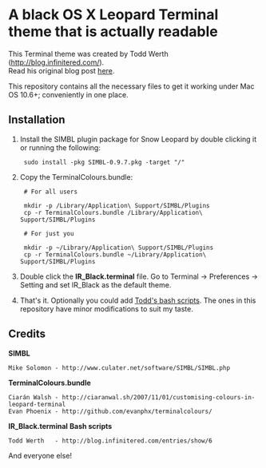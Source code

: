# A black OS X Leopard Terminal theme that is actually readable

This Terminal theme was created by Todd Werth (http://blog.infinitered.com/).<br/>
Read his original blog post [here](http://blog.infinitered.com/entries/show/6).

This repository contains all the necessary files to get it working under Mac OS 10.6+; conveniently in one place.

## Installation 

1. Install the SIMBL plugin package for Snow Leopard by double clicking it or running the following:

		sudo install -pkg SIMBL-0.9.7.pkg -target "/"

2. Copy the TerminalColours.bundle:
	
		# For all users
		
		mkdir -p /Library/Application\ Support/SIMBL/Plugins
		cp -r TerminalColours.bundle /Library/Application\ Support/SIMBL/Plugins

		# For just you
		
		mkdir -p ~/Library/Application\ Support/SIMBL/Plugins
		cp -r TerminalColours.bundle ~/Library/Application\ Support/SIMBL/Plugins
		
3. Double click the **IR\_Black.terminal** file. Go to Terminal -> Preferences -> Setting and set IR\_Black as the default theme.

4. That's it. Optionally you could add [Todd's bash scripts](http://github.com/twerth/dotfiles). The ones in this repository have minor modifications to suit my taste.

## Credits

**SIMBL**

	Mike Solomon - http://www.culater.net/software/SIMBL/SIMBL.php

**TerminalColours.bundle**

	Ciarán Walsh - http://ciaranwal.sh/2007/11/01/customising-colours-in-leopard-terminal
	Evan Phoenix - http://github.com/evanphx/terminalcolours/
								
**IR_Black.terminal**
**Bash scripts**

	Todd Werth   - http://blog.infinitered.com/entries/show/6

And everyone else!